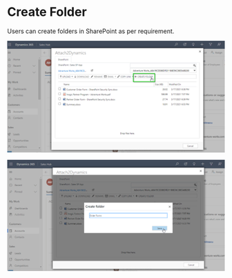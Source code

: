 # Create Folder

Users can create folders in SharePoint as per requirement.

![](<../../.gitbook/assets/Create folder 1.png>)

![](<../../.gitbook/assets/Create Folder 2.png>)
